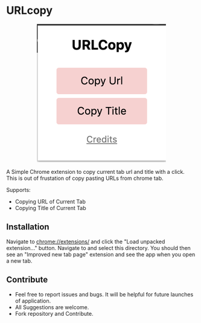 # URLcopy

<p align="center">
    <img src = "screenshots/urlcopy.png">
</p>

A Simple Chrome extension to copy current tab url and title with a click. This is out of frustation of copy pasting URLs from chrome tab.

Supports:

- Copying URL of Current Tab
- Copying Title of Current Tab

## Installation

Navigate to [chrome://extensions/](chrome://extensions/) and click the "Load
unpacked extension..." button. Navigate to and select this directory. You
should then see an "Improved new tab page" extension and see the app when
you open a new tab.

## Contribute

<ul>
  <li>Feel free to report issues and bugs. It will be helpful for future launches of application.</li>
  <li>All Suggestions are welcome.</li>
  <li>Fork repository and Contribute.</li>
</ul>
